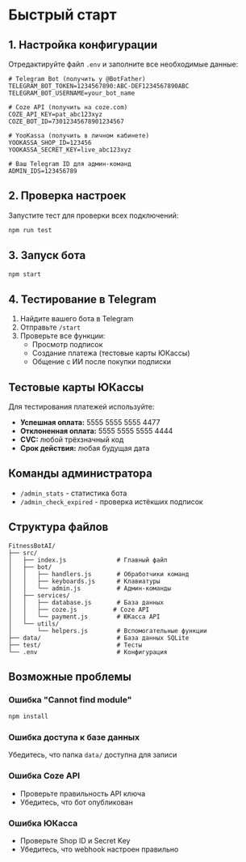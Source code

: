 # Быстрый старт

## 1. Настройка конфигурации

Отредактируйте файл `.env` и заполните все необходимые данные:

```env
# Telegram Bot (получить у @BotFather)
TELEGRAM_BOT_TOKEN=1234567890:ABC-DEF1234567890ABC
TELEGRAM_BOT_USERNAME=your_bot_name

# Coze API (получить на coze.com)
COZE_API_KEY=pat_abc123xyz
COZE_BOT_ID=73012345678901234567

# YooKassa (получить в личном кабинете)
YOOKASSA_SHOP_ID=123456
YOOKASSA_SECRET_KEY=live_abc123xyz

# Ваш Telegram ID для админ-команд
ADMIN_IDS=123456789
```

## 2. Проверка настроек

Запустите тест для проверки всех подключений:

```bash
npm run test
```

## 3. Запуск бота

```bash
npm start
```

## 4. Тестирование в Telegram

1. Найдите вашего бота в Telegram
2. Отправьте `/start`
3. Проверьте все функции:
   - Просмотр подписок
   - Создание платежа (тестовые карты ЮКассы)
   - Общение с ИИ после покупки подписки

## Тестовые карты ЮКассы

Для тестирования платежей используйте:
- **Успешная оплата:** 5555 5555 5555 4477
- **Отклоненная оплата:** 5555 5555 5555 4444
- **CVC:** любой трёхзначный код
- **Срок действия:** любая будущая дата

## Команды администратора

- `/admin_stats` - статистика бота
- `/admin_check_expired` - проверка истёкших подписок

## Структура файлов

```
FitnessBotAI/
├── src/
│   ├── index.js              # Главный файл
│   ├── bot/
│   │   ├── handlers.js       # Обработчики команд
│   │   ├── keyboards.js      # Клавиатуры
│   │   └── admin.js          # Админ-команды
│   ├── services/
│   │   ├── database.js       # База данных
│   │   ├── coze.js          # Coze API
│   │   └── payment.js        # ЮКасса API
│   └── utils/
│       └── helpers.js        # Вспомогательные функции
├── data/                     # База данных SQLite
├── test/                     # Тесты
└── .env                      # Конфигурация
```

## Возможные проблемы

### Ошибка "Cannot find module"
```bash
npm install
```

### Ошибка доступа к базе данных
Убедитесь, что папка `data/` доступна для записи

### Ошибка Coze API
- Проверьте правильность API ключа
- Убедитесь, что бот опубликован

### Ошибка ЮКасса
- Проверьте Shop ID и Secret Key
- Убедитесь, что webhook настроен правильно
